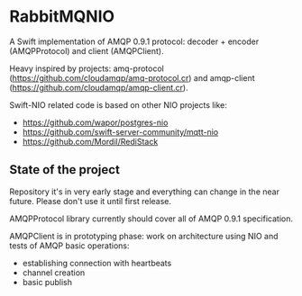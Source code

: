 # RabbitMQNIO

A Swift implementation of AMQP 0.9.1 protocol: decoder + encoder (AMQPProtocol) and client (AMQPClient).

Heavy inspired by projects: amq-protocol (https://github.com/cloudamqp/amq-protocol.cr) and amqp-client (https://github.com/cloudamqp/amqp-client.cr).

Swift-NIO related code is based on other NIO projects like:
* https://github.com/wapor/postgres-nio
* https://github.com/swift-server-community/mqtt-nio
* https://github.com/Mordil/RediStack

## State of the project

Repository it's in very early stage and everything can change in the near future.
Please don't use it until first release.

AMQPProtocol library currently should cover all of AMQP 0.9.1 specification.

AMQPClient is in prototyping phase: work on architecture using NIO and tests of AMQP basic operations:
* establishing connection with heartbeats
* channel creation
* basic publish
